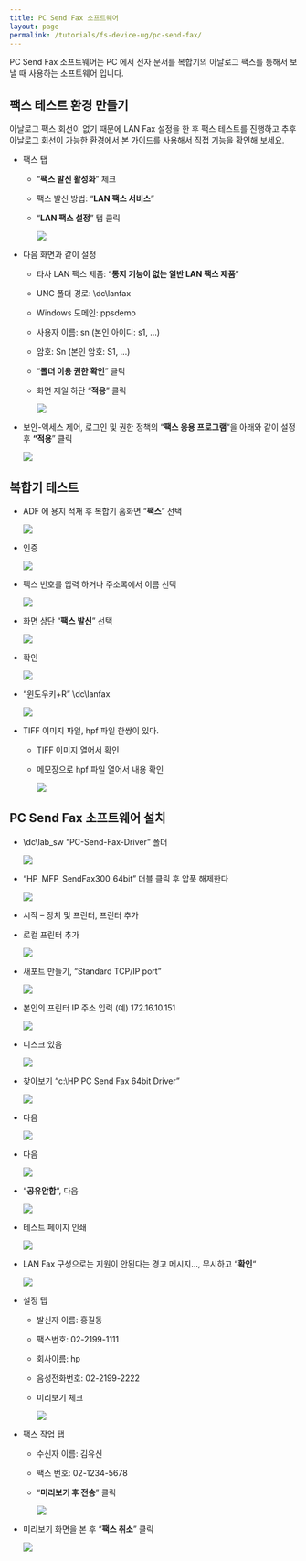 ```yaml
---
title: PC Send Fax 소프트웨어
layout: page
permalink: /tutorials/fs-device-ug/pc-send-fax/
---
```

PC Send Fax 소프트웨어는 PC 에서 전자 문서를 복합기의 아날로그 팩스를 통해서 보낼 때 사용하는 소프트웨어 입니다.

## 팩스 테스트 환경 만들기

아날로그 팩스 회선이 없기 때문에 LAN Fax 설정을 한 후 팩스 테스트를 진행하고 추후 아날로그 회선이 가능한 환경에서 본 가이드를 사용해서 직접 기능을 확인해 보세요.

  * 팩스 탭 
      * “**팩스 발신 활성화**” 체크
      * 팩스 발신 방법: “**LAN 팩스 서비스**”
      * “**LAN 팩스 설정**” 탭 클릭

		![](http://soonmo.github.io/images/1-2-(1).png)

  * 다음 화면과 같이 설정 
      * 타사 LAN 팩스 제품: “**통지 기능이 없는 일반 LAN 팩스 제품**”
      * UNC 폴더 경로: \\dc\lanfax
      * Windows 도메인: ppsdemo
      * 사용자 이름: sn (본인 아이디: s1, …)
      * 암호: Sn (본인 암호: S1, …)
      * “**폴더 이용 권한 확인**” 클릭
      * 화면 제일 하단 “**적용**” 클릭

		![](http://soonmo.github.io/images/2-1-(1).png)

  * 보안-액세스 제어, 로그인 및 권한 정책의 &#8220;**팩스 응용 프로그램**&#8220;을 아래와 같이 설정 후 **&#8220;적용**&#8221; 클릭

	![](http://soonmo.github.io/images/4-2-(1).png)

## 복합기 테스트

  * ADF 에 용지 적재 후 복합기 홈화면 &#8220;**팩스**&#8221; 선택

	![](http://soonmo.github.io/images/5-2-(1).png)

  * 인증

	![](http://soonmo.github.io/images/MFP-Auth.png)

  * 팩스 번호를 입력 하거나 주소록에서 이름 선택

	![](http://soonmo.github.io/images/7-2-(2).png)

  * 화면 상단 &#8220;**팩스 발신**&#8221; 선택

	![](http://soonmo.github.io/images/Send-Fax-Button.png)

  * 확인

	![](http://soonmo.github.io/images/8-2-(1).png)

  * “윈도우키+R” \\dc\lanfax

	![](http://soonmo.github.io/images/9-3.png)

  * TIFF 이미지 파일, hpf 파일 한쌍이 있다. 
      * TIFF 이미지 열어서 확인
      * 메모장으로 hpf 파일 열어서 내용 확인

		![](http://soonmo.github.io/images/10-2-(1).png)

## PC Send Fax 소프트웨어 설치

  * \\dc\lab_sw “PC-Send-Fax-Driver” 폴더

	![](http://soonmo.github.io/images/11-2-(1).png)

  * “HP\_MFP\_SendFax300_64bit” 더블 클릭 후 압푹 해제한다

	![](http://soonmo.github.io/images/12-2-(1).png)

  * 시작 – 장치 및 프린터, 프린터 추가
  * 로컬 프린터 추가

	![](http://soonmo.github.io/images/14-1-(1).png)

  * 새포트 만들기, “Standard TCP/IP port”

	![](http://soonmo.github.io/images/15-2.png)

  * 본인의 프린터 IP 주소 입력 (예) 172.16.10.151

	![](http://soonmo.github.io/images/16-2.png)

  * 디스크 있음

	![](http://soonmo.github.io/images/17-2-(1).png)

  * 찾아보기 “c:\HP PC Send Fax 64bit Driver”

	![](http://soonmo.github.io/images/18-2-(1).png)

  * 다음

	![](http://soonmo.github.io/images/19-2-(1).png)

  * 다음

	![](http://soonmo.github.io/images/20-2-(2).png)

  * &#8220;**공유안함**&#8220;, 다음

	![](http://soonmo.github.io/images/21-2-(1).png)

  * 테스트 페이지 인쇄

	![](http://soonmo.github.io/images/22-3.png)

  * LAN Fax 구성으로는 지원이 안된다는 경고 메시지…, 무시하고 &#8220;**확인**&#8220;

	![](http://soonmo.github.io/images/23-2.png)

  * 설정 탭 
      * 발신자 이름: 홍길동
      * 팩스번호: 02-2199-1111
      * 회사이름: hp
      * 음성전화번호: 02-2199-2222
      * 미리보기 체크

		![](http://soonmo.github.io/images/24-2.png)

  * 팩스 작업 탭 
      * 수신자 이름: 김유신
      * 팩스 번호: 02-1234-5678
      * &#8220;**미리보기 후 전송**&#8221; 클릭

		![](http://soonmo.github.io/images/25-2.png)

  * 미리보기 화면을 본 후 &#8220;**팩스 취소**&#8221; 클릭

	![](http://soonmo.github.io/images/26-2.png)